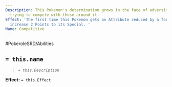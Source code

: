 ```yaml
---
Description: This Pokemon's determination grows in the face of adversity. It is always
  trying to compete with those around it.
Effect: 'The first time this Pokemon gets an Attribute reduced by a foe during a battle,
  increase 2 Points to its Special. '
Name: Competitive
---
```


#PokeroleSRD/Abilities

## `= this.name`

> *`= this.Description`*

**Effect:** `= this.Effect`
